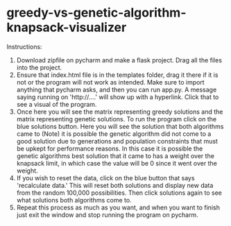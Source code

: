 # greedy-vs-genetic-algorithm-knapsack-visualizer

Instructions:
1. Download zipfile on pycharm and make a flask project. Drag all the files into the project.
2. Ensure that index.html file is in the templates folder, drag it there if it is not or the program will not work as intended. Make sure to import anything that pycharm asks, and then you can run app.py. A message saying running on 'http://....' will show up with a hyperlink. Click that to see a visual of the program.
3. Once here you will see the matrix representing greedy solutions and the matrix representing genetic solutions. To run the program click on the blue solutions button. Here you will see the solution that both algorithms came to
(Note) it is possible the genetic algorithm did not come to a good solution due to generations and population constraints that must be upkept for performance reasons. In this case it is possible the genetic algorithms best solution that it came to has a weight over the knapsack limit, in which case the value will be 0 since it went over the weight.
4. If you wish to reset the data, click on the blue button that says 'recalculate data.' This will reset both solutions and display new data from the random 100,000 possibilities. Then click solutions again to see what solutions both algorithms come to.
5. Repeat this process as much as you want, and when you want to finish just exit the window and stop running the program on pycharm.
